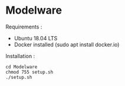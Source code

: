 # Modelware

Requirements :
- Ubuntu 18.04 LTS
- Docker installed (sudo apt install docker.io)

Installation : 
```
cd Modelware
chmod 755 setup.sh
./setup.sh
```

